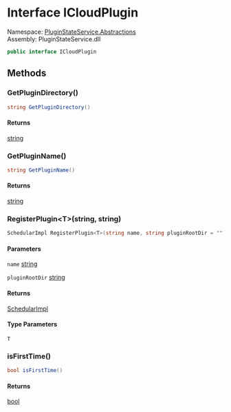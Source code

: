 #  Interface ICloudPlugin

Namespace: [PluginStateService.Abstractions](PluginStateService.Abstractions.md)  
Assembly: PluginStateService.dll  

```csharp
public interface ICloudPlugin
```

## Methods

###  GetPluginDirectory\(\)

```csharp
string GetPluginDirectory()
```

#### Returns

 [string](https://learn.microsoft.com/dotnet/api/system.string)

###  GetPluginName\(\)

```csharp
string GetPluginName()
```

#### Returns

 [string](https://learn.microsoft.com/dotnet/api/system.string)

###  RegisterPlugin<T\>\(string, string\)

```csharp
SchedularImpl RegisterPlugin<T>(string name, string pluginRootDir = "") where T : ICloudPluginStateController
```

#### Parameters

`name` [string](https://learn.microsoft.com/dotnet/api/system.string)

`pluginRootDir` [string](https://learn.microsoft.com/dotnet/api/system.string)

#### Returns

 [SchedularImpl](PluginStateService.Implementations.SchedularImpl.md)

#### Type Parameters

`T` 

###  isFirstTime\(\)

```csharp
bool isFirstTime()
```

#### Returns

 [bool](https://learn.microsoft.com/dotnet/api/system.boolean)

